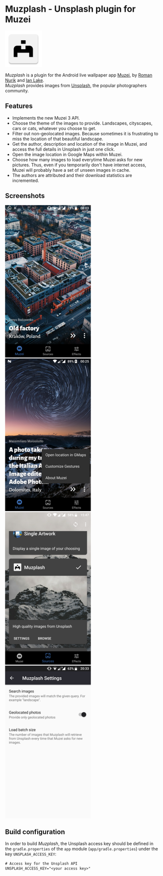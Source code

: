 # Muzplash - Unsplash plugin for Muzei

<div>
    <img src="app/src/main/ic_launcher-web.png" width="120" alt="muzplash_icon">
</div>

_Muzplash_ is a plugin for the Android live wallpaper app [Muzei](http://get.muzei.co/), by [Roman Nurik](https://github.com/romannurik) and [Ian Lake](https://github.com/ianhanniballake).<br>
_Muzplash_ provides images from [Unsplash](https://unsplash.com/), the popular photographers community.

## Features
* Implements the new Muzei 3 API.
* Choose the theme of the images to provide. Landscapes, cityscapes, cars or cats, whatever you choose to get.
* Filter out non-geolocated images. Because sometimes it is frustrating to miss the location of that beautiful landscape.
* Get the author, description and location of the image in Muzei, and access the full details in Unsplash in just one click.
* Open the image location in Google Maps within Muzei.
* Choose how many images to load everytime Muzei asks for new pictures. Thus, even if you temporarily don't have internet access, Muzei will probably have a set of unseen images in cache.
* The authors are attributed and their download statistics are incremented.

## Screenshots
<div>
    <img src="art/Screenshot_20190619-080340.png" width="280" alt="screenshot_1">
    <img src="art/Screenshot_20190622-002528.png" width="280" alt="screenshot_3">
    <img src="art/Screenshot_20190622-154701.png" width="280" alt="screenshot_2">
    <img src="art/Screenshot_20190623-203359.png" width="280" alt="screenshot_4">
</div>

## Build configuration
In order to build _Muzplash_, the Unsplash access key should be defined in the `gradle.properties` of the `app` module (`app/gradle.properties`) under the key `UNSPLASH_ACCESS_KEY`:

```properties
# Access key for the Unsplash API
UNSPLASH_ACCESS_KEY="<your access key>"
```
